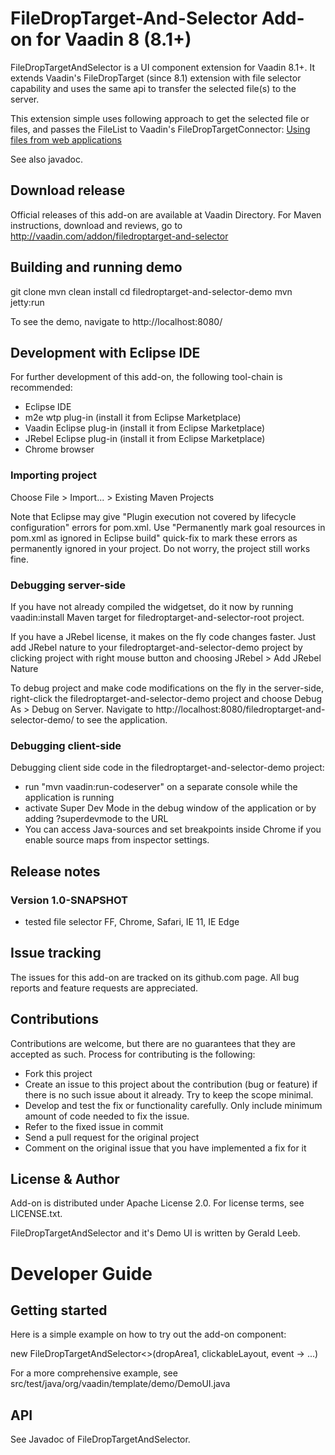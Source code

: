# FileDropTarget-And-Selector Add-on for Vaadin 8 (8.1+)

FileDropTargetAndSelector is a UI component extension for Vaadin 8.1+.
It extends Vaadin's FileDropTarget (since 8.1) extension with file selector capability and uses the same api to transfer the selected file(s) to the server.

This extension simple uses following approach to get the selected file or files, and passes the FileList to Vaadin's FileDropTargetConnector: [Using files from web applications](https://developer.mozilla.org/en-US/docs/Web/API/File/Using_files_from_web_applications)

See also javadoc.

## Download release

Official releases of this add-on are available at Vaadin Directory. For Maven instructions, download and reviews, go to http://vaadin.com/addon/filedroptarget-and-selector

## Building and running demo

git clone <url of the MyComponent repository>
mvn clean install
cd filedroptarget-and-selector-demo
mvn jetty:run

To see the demo, navigate to http://localhost:8080/

## Development with Eclipse IDE

For further development of this add-on, the following tool-chain is recommended:
- Eclipse IDE
- m2e wtp plug-in (install it from Eclipse Marketplace)
- Vaadin Eclipse plug-in (install it from Eclipse Marketplace)
- JRebel Eclipse plug-in (install it from Eclipse Marketplace)
- Chrome browser

### Importing project

Choose File > Import... > Existing Maven Projects

Note that Eclipse may give "Plugin execution not covered by lifecycle configuration" errors for pom.xml. Use "Permanently mark goal resources in pom.xml as ignored in Eclipse build" quick-fix to mark these errors as permanently ignored in your project. Do not worry, the project still works fine. 

### Debugging server-side

If you have not already compiled the widgetset, do it now by running vaadin:install Maven target for filedroptarget-and-selector-root project.

If you have a JRebel license, it makes on the fly code changes faster. Just add JRebel nature to your filedroptarget-and-selector-demo project by clicking project with right mouse button and choosing JRebel > Add JRebel Nature

To debug project and make code modifications on the fly in the server-side, right-click the filedroptarget-and-selector-demo project and choose Debug As > Debug on Server. Navigate to http://localhost:8080/filedroptarget-and-selector-demo/ to see the application.

### Debugging client-side

Debugging client side code in the filedroptarget-and-selector-demo project:
  - run "mvn vaadin:run-codeserver" on a separate console while the application is running
  - activate Super Dev Mode in the debug window of the application or by adding ?superdevmode to the URL
  - You can access Java-sources and set breakpoints inside Chrome if you enable source maps from inspector settings.
 
## Release notes

### Version 1.0-SNAPSHOT
- tested file selector FF, Chrome, Safari, IE 11, IE Edge

## Issue tracking

The issues for this add-on are tracked on its github.com page. All bug reports and feature requests are appreciated. 

## Contributions

Contributions are welcome, but there are no guarantees that they are accepted as such. Process for contributing is the following:
- Fork this project
- Create an issue to this project about the contribution (bug or feature) if there is no such issue about it already. Try to keep the scope minimal.
- Develop and test the fix or functionality carefully. Only include minimum amount of code needed to fix the issue.
- Refer to the fixed issue in commit
- Send a pull request for the original project
- Comment on the original issue that you have implemented a fix for it

## License & Author

Add-on is distributed under Apache License 2.0. For license terms, see LICENSE.txt.

FileDropTargetAndSelector and it's Demo UI is written by Gerald Leeb.

# Developer Guide

## Getting started

Here is a simple example on how to try out the add-on component:

new FileDropTargetAndSelector<>(dropArea1, clickableLayout, event -> ...)

For a more comprehensive example, see src/test/java/org/vaadin/template/demo/DemoUI.java

## API

See Javadoc of FileDropTargetAndSelector.
